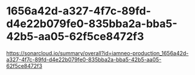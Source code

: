 # 1656a42d-a327-4f7c-89fd-d4e22b079fe0-835bba2a-bba5-42b5-aa05-62f5ce8472f3
https://sonarcloud.io/summary/overall?id=iamneo-production_1656a42d-a327-4f7c-89fd-d4e22b079fe0-835bba2a-bba5-42b5-aa05-62f5ce8472f3
